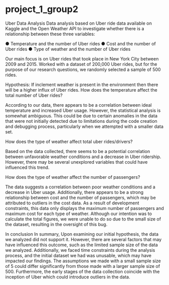 # project_1_group2
Uber Data Analysis
Data analysis based on Uber ride data available on Kaggle and the Open Weather API to
investigate whether there is a relationship between these three variables:

● Temperature and the number of Uber rides
● Cost and the number of Uber rides
● Type of weather and the number of Uber rides

Our main focus is on Uber rides that took place in New York City between 2009 and
2015. Worked with a dataset of 200,000 Uber rides, but for the purpose of our research
questions, we randomly selected a sample of 500 rides.

Hypothesis: If inclement weather is present in the environment then
there will be a higher influx of Uber rides.
How does the temperature affect the total number of Uber
rides?

According to our data, there appears to be a correlation between ideal temperature and
increased Uber usage. However, the statistical analysis is somewhat ambiguous. This
could be due to certain anomalies in the data that were not initially detected due to
limitations during the code creation and debugging process, particularly when we
attempted with a smaller data set.

How does the type of weather affect total uber rides/drivers?

Based on the data collected, there seems to be a potential correlation between
unfavorable weather conditions and a decrease in Uber ridership. However, there may
be several unexplored variables that could have influenced this trend.

How does the type of weather affect the number of passengers?

The data suggests a correlation between poor weather conditions and a decrease in
Uber usage. Additionally, there appears to be a strong relationship between cost and the
number of passengers, which may be attributed to outliers in the cost data.
As a result of development constraints, this data only displays the maximum number of
passengers and maximum cost for each type of weather. Although our intention was to
calculate the total figures, we were unable to do so due to the small size of the dataset,
resulting in the oversight of this bug.

In conclusion
In summary, Upon examining our initial hypothesis, the data we analyzed did not
support it. However, there are several factors that may have influenced this outcome,
such as the limited sample size of the data we analyzed. Additionally, we faced time
constraints during the analysis process, and the initial dataset we had was unusable,
which may have impacted our findings. The assumptions we made with a small sample
size of 5 could differ significantly from those made with a larger sample size of 500.
Furthermore, the early stages of the data collection coincide with the inception of Uber
which could introduce outliers in the data.
